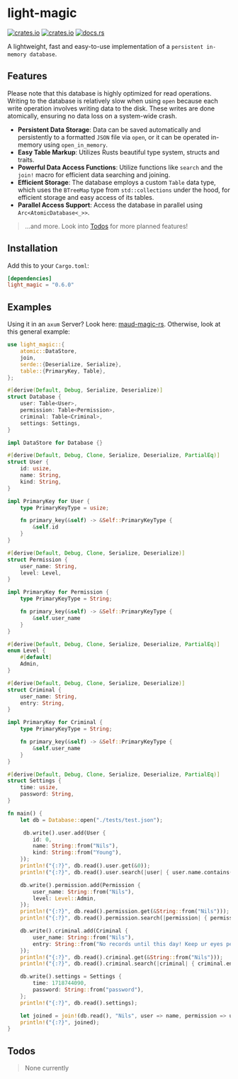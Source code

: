 # light-magic

[![crates.io](https://img.shields.io/crates/v/light-magic.svg)](https://crates.io/crates/light-magic)
[![crates.io](https://img.shields.io/crates/d/light-magic.svg)](https://crates.io/crates/light-magic)
[![docs.rs](https://docs.rs/light-magic/badge.svg)](https://docs.rs/light-magic)

A lightweight, fast and easy-to-use implementation of a `persistent in-memory database`.

## Features

Please note that this database is highly optimized for read operations. Writing to the database is relatively slow when using `open` because each write operation involves writing data to the disk. These writes are done atomically, ensuring no data loss on a system-wide crash.

- **Persistent Data Storage**: Data can be saved automatically and persistently to a formatted `JSON` file via `open`, or it can be operated in-memory using `open_in_memory`.
- **Easy Table Markup**: Utilizes Rusts beautiful type system, structs and traits.
- **Powerful Data Access Functions**: Utilize functions like `search` and the `join!` macro for efficient data searching and joining.
- **Efficient Storage**: The database employs a custom `Table` data type, which uses the `BTreeMap` type from `std::collections` under the hood, for efficient storage and easy access of its tables.
- **Parallel Access Support**: Access the database in parallel using `Arc<AtomicDatabase<_>>`.

> ...and more. Look into [Todos](#todos) for more planned features!

## Installation

Add this to your `Cargo.toml`:

```toml
[dependencies]
light_magic = "0.6.0"
```

## Examples

Using it in an `axum` Server? Look here: [maud-magic-rs](https://github.com/nwrenger/maud-magic-rs). Otherwise, look at this general example:

```rust
use light_magic::{
    atomic::DataStore,
    join,
    serde::{Deserialize, Serialize},
    table::{PrimaryKey, Table},
};

#[derive(Default, Debug, Serialize, Deserialize)]
struct Database {
    user: Table<User>,
    permission: Table<Permission>,
    criminal: Table<Criminal>,
    settings: Settings,
}

impl DataStore for Database {}

#[derive(Default, Debug, Clone, Serialize, Deserialize, PartialEq)]
struct User {
    id: usize,
    name: String,
    kind: String,
}

impl PrimaryKey for User {
    type PrimaryKeyType = usize;

    fn primary_key(&self) -> &Self::PrimaryKeyType {
        &self.id
    }
}

#[derive(Default, Debug, Clone, Serialize, Deserialize)]
struct Permission {
    user_name: String,
    level: Level,
}

impl PrimaryKey for Permission {
    type PrimaryKeyType = String;

    fn primary_key(&self) -> &Self::PrimaryKeyType {
        &self.user_name
    }
}

#[derive(Default, Debug, Clone, Serialize, Deserialize, PartialEq)]
enum Level {
    #[default]
    Admin,
}

#[derive(Default, Debug, Clone, Serialize, Deserialize)]
struct Criminal {
    user_name: String,
    entry: String,
}

impl PrimaryKey for Criminal {
    type PrimaryKeyType = String;

    fn primary_key(&self) -> &Self::PrimaryKeyType {
        &self.user_name
    }
}

#[derive(Default, Debug, Clone, Serialize, Deserialize, PartialEq)]
struct Settings {
    time: usize,
    password: String,
}

fn main() {
    let db = Database::open("./tests/test.json");

     db.write().user.add(User {
        id: 0,
        name: String::from("Nils"),
        kind: String::from("Young"),
    });
    println!("{:?}", db.read().user.get(&0));
    println!("{:?}", db.read().user.search(|user| { user.name.contains("Nils") }));

    db.write().permission.add(Permission {
        user_name: String::from("Nils"),
        level: Level::Admin,
    });
    println!("{:?}", db.read().permission.get(&String::from("Nils")));
    println!("{:?}", db.read().permission.search(|permission| { permission.level == Level::Admin }));

    db.write().criminal.add(Criminal {
        user_name: String::from("Nils"),
        entry: String::from("No records until this day! Keep ur eyes pealed!"),
    });
    println!("{:?}", db.read().criminal.get(&String::from("Nils")));
    println!("{:?}", db.read().criminal.search(|criminal| { criminal.entry.contains("No records") }));

    db.write().settings = Settings {
        time: 1718744090,
        password: String::from("password"),
    };
    println!("{:?}", db.read().settings);

    let joined = join!(db.read(), "Nils", user => name, permission => user_name, criminal => user_name);
    println!("{:?}", joined);
}
```

## Todos

> None currently
